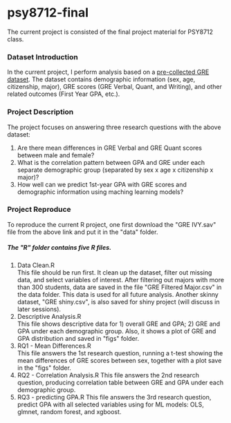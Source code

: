 # psy8712-final
The current project is consisted of the final project material for PSY8712 class.

### Dataset Introduction
In the current project, I perform analysis based on a [pre-collected GRE dataset](https://www.openicpsr.org/openicpsr/project/155721/version/V1/view;jsessionid=CCA87775E2BAE63EE1B4FC92FF3AE409>). The dataset contains demographic information (sex, age, citizenship, major), GRE scores (GRE Verbal, Quant, and Writing), and other related outcomes (First Year GPA, etc.). 

### Project Description
The project focuses on answering three research questions with the above dataset:
1. Are there mean differences in GRE Verbal and GRE Quant scores between male and female?
2. What is the correlation pattern between GPA and GRE under each separate demographic group (separated by sex x age x citizenship x major)?
3. How well can we predict 1st-year GPA with GRE scores and demographic information using maching learning models?

### Project Reproduce
To reproduce the current R project, one first download the "GRE IVY.sav" file from the above link and put it in the "data" folder.   
##### The "R" folder contains five R files.
1. Data Clean.R  
  This file should be run first. It clean up the dataset, filter out missing data, and select variables of interest. After filtering out majors with more than 300 students, data are saved in the file "GRE Filtered Major.csv" in the data folder. This data is used for all future analysis. Another skinny dataset, "GRE shiny.csv", is also saved for shiny project (will discuss in later sessions).
2. Descriptive Analysis.R  
   This file shows descriptive data for 1) overall GRE and GPA; 2) GRE and GPA under each demographic group. Also, it shows a plot of GRE and GPA distribution and saved in "figs" folder.
3. RQ1 - Mean Differences.R  
   This file answers the 1st research question, running a t-test showing the mean differences of GRE scores between sex, together with a plot save in the "figs" folder.
4. RQ2 - Correlation Analysis.R
   This file answers the 2nd research question, producing correlation table between GRE and GPA under each demographic group.
5. RQ3 - predicting GPA.R
   This file answers the 3rd research question, predict GPA with all selected variables using for ML models: OLS, glmnet, random forest, and xgboost.

